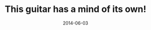 ---
layout: base.njk
title : 'This guitar has a mind of its own!' 
view_title : 'This guitar has a mind of its own!' 
year : '2014' 
date : '2014-06-03' 
img_file : '/drawing/thisguitarhasamindofitsown.png' 
html_file : 'thisguitarhasamindofitsown' 
next_html : 'iwantsomecolor.html' 
year_order : '16' 
permalink : "title/{{html_file}}.html"
---